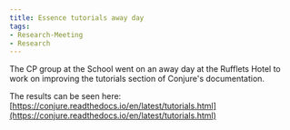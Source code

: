 ```yaml
---
title: Essence tutorials away day
tags:
- Research-Meeting
- Research
---
```



The CP group at the School went on an away day at the Rufflets Hotel to work on improving the tutorials section of Conjure's documentation. 

The results can be seen here: [https://conjure.readthedocs.io/en/latest/tutorials.html](https://conjure.readthedocs.io/en/latest/tutorials.html)

